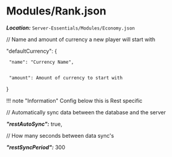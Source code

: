 # Modules/Rank.json

***Location:*** `Server-Essentials/Modules/Economy.json`

   // Name and amount of currency a new player will start with

  "defaultCurrency": {

     "name": "Currency Name",


     "amount": Amount of currency to start with

  }


!!! note "Information"
    Config below this is Rest specific

  // Automatically sync data between the database and the server

  ***"restAutoSync":*** true,

  // How many seconds between data sync's

  ***"restSyncPeriod":*** 300
